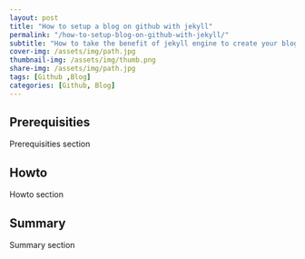 ```yaml
---
layout: post
title: "How to setup a blog on github with jekyll"
permalink: "/how-to-setup-blog-on-github-with-jekyll/"
subtitle: "How to take the benefit of jekyll engine to create your blog in 10minutes"
cover-img: /assets/img/path.jpg
thumbnail-img: /assets/img/thumb.png
share-img: /assets/img/path.jpg
tags: [Github ,Blog]
categories: [Github, Blog]
---
```


## Prerequisities

Prerequisities section

## Howto

Howto section

## Summary

Summary section
